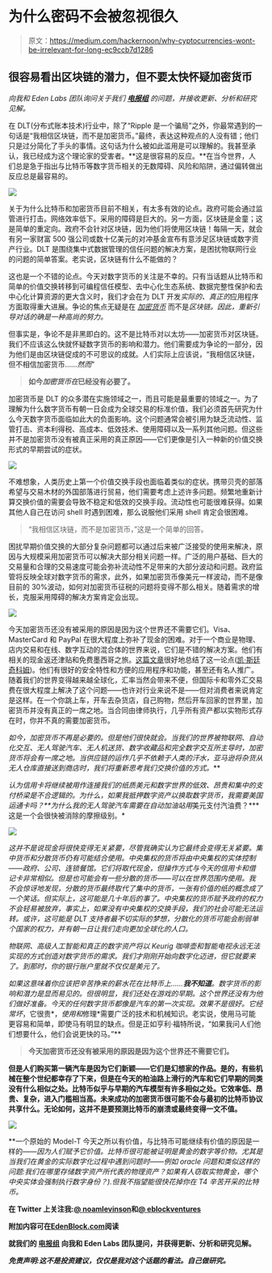 # 为什么密码不会被忽视很久

> 原文：<https://medium.com/hackernoon/why-cyptocurrencies-wont-be-irrelevant-for-long-ec9ccb7d1286>

## 很容易看出区块链的潜力，但不要太快怀疑加密货币

*向我和 Eden Labs 团队询问关于我们* [***电报组***](https://t.me/joinchat/HUw4-U91YX_979g4ki1B3g) *的问题，并接收更新、分析和研究见解。*

在 DLT(分布式账本技术)行业中，除了“Ripple 是一个骗局”之外，你最常遇到的一句话是“我相信区块链，而不是加密货币。”最终，表达这种观点的人没有错；他们只是过分简化了手头的事情。这句话为什么被如此滥用是可以理解的。我甚至承认，我已经成为这个理论家的受害者。**这是很容易的反应。**在当今世界，人们总是急于指出与比特币等数字货币相关的无数障碍、风险和陷阱，通过偏转做出反应总是最容易的。

![](img/bb1dae3985e286df6159fffa2d83d71d.png)

关于为什么比特币和加密货币目前不相关，有太多有效的论点。政府可能会通过监管进行打击。网络效率低下。采用的障碍是巨大的。另一方面，区块链是金童；这是简单的重定向。政府不会针对区块链，因为他们将使用区块链！每隔一天，就会有另一家财富 500 强公司或数十亿美元的对冲基金宣布有意涉足区块链或数字资产行业。DLT 是围绕集中式数据管理的信任问题的解决方案，是困扰物联网行业的问题的简单答案。老实说，区块链有什么不能做的？

这也是一个不错的论点。今天对数字货币的关注是不幸的。只有当话题从比特币和简单的价值交换转移到可编程信任模型、去中心化生态系统、数据完整性保护和去中心化计算资源的更大含义时，我们才会在为 DLT 开发*实际的、真正的*应用程序方面取得重大进展。争论的焦点无疑是在 [*加密货币*](https://hackernoon.com/tagged/cryptocurrency) 而不是*区块链。因此，重新引导对话的确是一种高尚的努力。*

但事实是，争论不是非黑即白的。这不是比特币对以太坊——加密货币对区块链。我们不应该这么快就怀疑数字货币的影响和潜力。他们需要成为争论的一部分，因为他们是由区块链促成的不可思议的成就。人们实际上应该说，“我相信区块链，但不相信加密货币……*然而*”

> **如今*加密货币在*已经没有必要了。**

加密货币是 DLT 的众多潜在实施领域之一，而且可能是最重要的领域之一。为了理解为什么数字货币有朝一日会成为全球交易的标准价值，我们必须首先研究为什么今天数字货币面临如此大的负面影响。这个问题通常会被引用为缺乏流动性、监管打击、资本利得税、高成本、低效技术、使用障碍以及一系列其他问题。但这些并不是加密货币没有被真正采用的真正原因——它们更像是引入一种新的价值交换形式的早期尝试的症状。

![](img/45430377cc806dc8ab7d77cffcd4ce7e.png)

不难想象，人类历史上第一个价值交换手段也面临着类似的症状。携带贝壳的部落希望与交易木材的外国部落进行贸易，他们需要考虑上述许多问题。频繁地重新计算交换价值的需要会导致不稳定和低效的交换手段。流动性也可能很难获得。如果其他人自己在访问 shell 时遇到困难，那么说服他们采用 shell 肯定会很困难。

> “我相信区块链，而不是加密货币，”这是一个简单的回答。

困扰早期价值交换的大部分复杂问题都可以通过后来被广泛接受的使用来解决，原因与大规模采用加密货币可以解决大部分相关问题一样。广泛的用户基础、巨大的交易量和合理的交易速度可能会弥补流动性不足带来的大部分波动和问题。政府监管将反映全球对数字货币的需求，此外，如果加密货币像美元一样波动，而不是像目前的 30%波动，如何对加密货币征税的问题将变得不那么相关。随着需求的增长，克服采用障碍的解决方案肯定会出现。

![](img/3319100b76dbf99375f519b3ec9d36e5.png)

今天加密货币还没有被采用的原因是因为这个世界还不需要它们。Visa、MasterCard 和 PayPal 在很大程度上弥补了现金的困难。对于一个商业是物理、店内交易和在线、数字互动的混合体的世界来说，它们是不错的解决方案。他们有相关的现金返还津贴和免费墨西哥之旅。[这篇文章](https://hackernoon.com/ten-years-in-nobody-has-come-up-with-a-use-case-for-blockchain-ee98c180100)很好地总结了这一论点([凯·斯廷奇科姆](https://medium.com/u/8eb7fc2c06cb?source=post_page-----ec9ccb7d1286--------------------------------))。他们有很好的安全特性和方便的应用程序和功能，甚至还有名人推广。随着我们的世界变得越来越全球化，汇率当然会带来不便，但国际卡和零外汇交易费在很大程度上解决了这个问题——也许对行业来说不是——但对消费者来说肯定是这样。在一个你跳上车，开车去杂货店，自己购物，然后开车回家的世界里，加密货币并没有真正的一席之地。当合同由律师执行，几乎所有资产都以实物形式存在时，你并不真的需要加密货币。

**如今，加密货币不再是必要的*。但是他们很快就会。当我们的世界被物联网、自动化交互、无人驾驶汽车、无人机送货、数字收藏品和完全数字交互所主导时，加密货币将会有一席之地。当供应链的运作几乎不依赖于人类的汗水，亚马逊将杂货从无人仓库直接送到商店时，我们将重新思考我们交换价值的方式。***

*认为信用卡将继续被用作连接我们的纸质美元和数字世界的低效、昂贵和集中的支付桥梁是不合逻辑的。为什么，如果我抵押数字资产以换取数字货币，我需要美国运通卡吗？**为什么我的无人驾驶汽车需要在自动加油站用*美元支付汽油费？*** 这是一个会很快被消除的摩擦级别。*

*![](img/79bac2959cd2b60c419d8e4d67765bf6.png)*

*这并不是说现金将很快变得无关紧要，尽管我确实认为它最终会变得无关紧要。集中货币和分散货币仍有可能结合使用。中央集权的货币将由中央集权的实体控制——政府、公司、连锁餐馆。它们将取代现金，但操作方式与今天的信用卡和借记卡非常相似。但是也可能会有一些分散的货币——可以在世界范围内使用。我不会惊讶地发现，分散的货币最终取代了集中的货币，一张有价值的纸的概念成了一个笑话。但实际上，这可能是几十年后的事了。中央集权的货币赋予政府的权力不会轻易被放弃，事实上，如果没有中央集权的交换手段，我们的社会可能无法运转。或许，这可能是 DLT 支持者最不切实际的梦想，分散化的货币可能会削弱单个国家的权力，并有朝一日让我们走向更加全球化的人口。*

*物联网、高级人工智能和真正的数字资产将以 Keurig 咖啡壶和智能电视永远无法实现的方式创造对数字货币的需求。我们才刚刚开始向数字化迈进，但它就要来了。到那时，你的银行账户里就不仅仅是美元了。*

*如果这意味着你应该把辛苦挣来的薪水花在比特币上……**我不知道**。数字货币的影响和潜力是显而易见的。但很明显，我们还处在游戏的早期。这个世界还没有为他们做好准备。今天的任何数字货币都像是汽车的第一次实现。效果不是很好。它经常坏*，它很贵*，*使用和*修理*需要广泛的技术和机械知识。老实说，使用马可能更容易和简单，即使马有明显的缺点。但是正如亨利·福特所说，“如果我问人们他们想要什么，他们会说更快的马。”**

> ****今天加密货币还没有被采用的原因是因为这个世界还不需要它们。****

**但是人们购买第一辆汽车是因为它们新颖——它们是幻想家的作品。是的，有些机械在整个世纪都幸存了下来，但是在今天的柏油路上滑行的汽车和它们早期的同类没有什么相似之处。比特币似乎与早期的汽车模型有许多相似之处。它效率低、昂贵、复杂，进入门槛相当高。未来成功的加密货币很可能不会与最初的比特币协议共享什么。无论如何，这并不是要预测比特币的崩溃或最终变得一文不值。**

**![](img/a6eb1bc3619a43b0f0b92c6796ec1bce.png)**

**一个原始的 Model-T 今天之所以有价值，与比特币可能继续有价值的原因是一样的——*因为人们赋予它价值。*比特币很可能被证明是黄金的数字等价物。尤其是当我们在黄金的实际数字化过程中遇到问题时——例如 oracle 问题和类似这样的问题:我们在哪里存储数字资产所代表的物理资产？如果有人窃取实物黄金，哪个中央实体会强制执行数字身份？).但我不指望能很快花掉你在 T4 辛苦开采的比特币。**

**在 Twitter 上关注我:[**@ noamlevinson**](https://twitter.com/noamlevenson)和[**@ eblockventures**](https://twitter.com/eblockventures)**

**附加内容可在[**EdenBlock.com**](http://edenblock.com/)阅读**

**就我们的 [**电报组**](https://t.me/joinchat/HUw4-U91YX_979g4ki1B3g) 向我和 Eden Labs 团队提问，并获得更新、分析和研究见解。**

*****免责声明:这不是投资建议，仅仅是我对这个话题的看法。自己做研究。*****